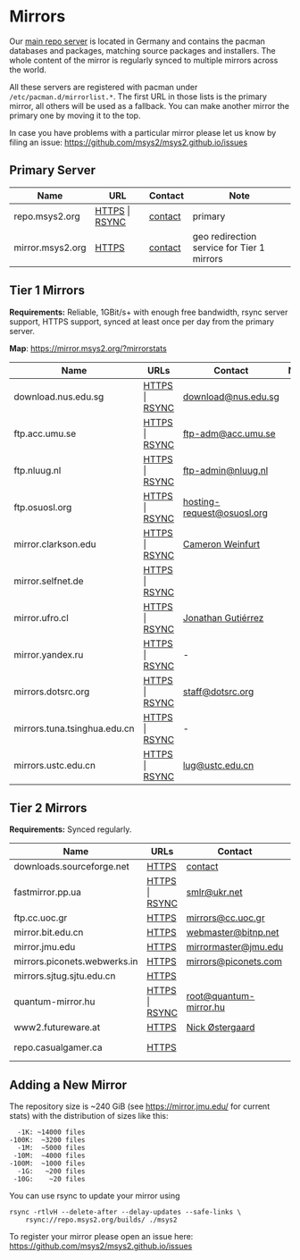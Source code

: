# Mirrors

Our [main repo server](https://repo.msys2.org/) is located in Germany and
contains the pacman databases and packages, matching source packages and
installers. The whole content of the mirror is regularly synced to multiple
mirrors across the world.

All these servers are registered with pacman under `/etc/pacman.d/mirrorlist.*`.
The first URL in those lists is the primary mirror, all others will be used as a
fallback. You can make another mirror the primary one by moving it to the top.

In case you have problems with a particular mirror please let us know by filing
an issue: https://github.com/msys2/msys2.github.io/issues

## Primary Server

| Name | URL | Contact | Note |
| -    | -   | -       | -    |
| repo.msys2.org | [HTTPS](https://repo.msys2.org/) \| [RSYNC](rsync://repo.msys2.org/builds/) | [contact](../contact.md) | primary |
| mirror.msys2.org | [HTTPS](https://mirror.msys2.org/) | [contact](../contact.md) | geo redirection service for Tier 1 mirrors |

## Tier 1 Mirrors

**Requirements:** Reliable, 1GBit/s+ with enough free bandwidth, rsync server
support, HTTPS support, synced at least once per day from the primary server.

**Map**: <https://mirror.msys2.org/?mirrorstats>

| Name | URLs  | Contact | Note |
| -    | -     | -       |-     |
| download.nus.edu.sg | [HTTPS](https://download.nus.edu.sg/mirror/msys2/) \| [RSYNC](rsync://download.nus.edu.sg/msys2/) | <download@nus.edu.sg> | |
| ftp.acc.umu.se | [HTTPS](https://ftp.acc.umu.se/mirror/msys2.org/) \| [RSYNC](rsync://ftp.acc.umu.se/mirror/msys2.org/) | <ftp-adm@acc.umu.se> | |
| ftp.nluug.nl | [HTTPS](https://ftp.nluug.nl/pub/os/windows/msys2/builds/) \| [RSYNC](rsync://ftp.nluug.nl/msys2/builds/) | <ftp-admin@nluug.nl> | |
| ftp.osuosl.org | [HTTPS](https://ftp.osuosl.org/pub/msys2/) \| [RSYNC](rsync://rsync.osuosl.org/msys2/) | <hosting-request@osuosl.org> | |
| mirror.clarkson.edu | [HTTPS](https://mirror.clarkson.edu/msys2/) \| [RSYNC](rsync://mirror.clarkson.edu/msys2/) | [Cameron Weinfurt](mailto:weinfuc@clarkson.edu) | |
| mirror.selfnet.de | [HTTPS](https://mirror.selfnet.de/msys2/) \| [RSYNC](rsync://mirror.selfnet.de/msys2/) | 
| mirror.ufro.cl | [HTTPS](https://mirror.ufro.cl/msys2/) \| [RSYNC](rsync://mirror.ufro.cl/msys2/) | [Jonathan Gutiérrez](mailto:jonathan.gutierrez@ufrontera.cl) |  |
| mirror.yandex.ru | [HTTPS](https://mirror.yandex.ru/mirrors/msys2/) \| [RSYNC](rsync://mirror.yandex.ru/mirrors/msys2/) | - |  |
| mirrors.dotsrc.org | [HTTPS](https://mirrors.dotsrc.org/msys2/) \| [RSYNC](rsync://mirrors.dotsrc.org/msys2/) | <staff@dotsrc.org> | |
| mirrors.tuna.tsinghua.edu.cn | [HTTPS](https://mirrors.tuna.tsinghua.edu.cn/msys2/) \| [RSYNC](rsync://mirrors.tuna.tsinghua.edu.cn/msys2/) | - |
| mirrors.ustc.edu.cn | [HTTPS](https://mirrors.ustc.edu.cn/msys2/) \| [RSYNC](rsync://rsync.mirrors.ustc.edu.cn/repo/msys2/) | <lug@ustc.edu.cn> | |

## Tier 2 Mirrors

**Requirements:** Synced regularly.

| Name | URLs  | Contact | Note |
| -    | -     | -       |-     |
| downloads.sourceforge.net | [HTTPS](https://downloads.sourceforge.net/project/msys2/) | [contact](../contact.md) | |
| fastmirror.pp.ua | [HTTPS](https://fastmirror.pp.ua/msys2/) \| [RSYNC](rsync://fastmirror.pp.ua/msys2/) | <smlr@ukr.net> | (too slow for T1) |
| ftp.cc.uoc.gr | [HTTPS](https://ftp.cc.uoc.gr/mirrors/msys2/) | <mirrors@cc.uoc.gr> | |
| mirror.bit.edu.cn | [HTTPS](https://mirror.bit.edu.cn/msys2/) | <webmaster@bitnp.net> |
| mirror.jmu.edu | [HTTPS](http://mirror.jmu.edu/pub/msys2/) | <mirrormaster@jmu.edu> | |
| mirrors.piconets.webwerks.in | [HTTPS](https://mirrors.piconets.webwerks.in/msys2-mirror/) | <mirrors@piconets.com> | |
| mirrors.sjtug.sjtu.edu.cn | [HTTPS](https://mirrors.sjtug.sjtu.edu.cn/msys2/) | | |
| quantum-mirror.hu | [HTTPS](https://quantum-mirror.hu/mirrors/pub/msys2/) \| [RSYNC](rsync://quantum-mirror.hu/msys2/) | <root@quantum-mirror.hu> | (too slow for T1) |
| www2.futureware.at | [HTTPS](https://www2.futureware.at/~nickoe/msys2-mirror/) | [Nick Østergaard](mailto:oe.nick@gmail.com) | |
| repo.casualgamer.ca | [HTTPS](https://repo.casualgamer.ca/x86_64/) | | (partial mirror) |

## Adding a New Mirror

The repository size is ~240 GiB (see https://mirror.jmu.edu/ for current stats)
with the distribution of sizes like this:

```
  -1K: ~14000 files
-100K:  ~3200 files
  -1M:  ~5000 files
 -10M:  ~4000 files
-100M:  ~1000 files
  -1G:   ~200 files
 -10G:    ~20 files
```

You can use rsync to update your mirror using

```shell
rsync -rtlvH --delete-after --delay-updates --safe-links \
    rsync://repo.msys2.org/builds/ ./msys2
```

To register your mirror please open an issue here:
https://github.com/msys2/msys2.github.io/issues
